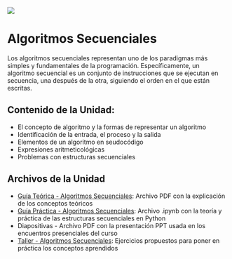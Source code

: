 <p><img src="https://raw.githubusercontent.com/carlosmera20/Logica_y_Representacion_I/main/content/local/imgs/encabezado.png"></p>

# Algoritmos Secuenciales
Los algoritmos secuenciales representan uno de los paradigmas más simples y fundamentales de la programación. 
Específicamente, un algoritmo secuencial es un conjunto de instrucciones que se ejecutan en secuencia, una después de la otra, 
siguiendo el orden en el que están escritas.

## Contenido de la Unidad:
- El concepto de algoritmo y la formas de representar un algoritmo
- Identificación de la entrada, el proceso y la salida
- Elementos de un algoritmo en seudocódigo
- Expresiones aritmeticológicas
- Problemas con estructuras secuenciales

## Archivos de la Unidad
- <a href="Guía Teórica 01 - Algoritmos Secuenciales.pdf">Guía Teórica - Algoritmos Secuenciales</a>: Archivo PDF con la explicación de los conceptos teóricos
- <a href="Guía Práctica 01 - Algoritmos Secuenciales.ipynb">Guía Práctica - Algoritmos Secuenciales</a>: Archivo .ipynb con la teoría y práctica de las estructuras secuenciales en Python
- Diapositivas - Archivo PDF con la presentación PPT usada en los encuentros presenciales del curso
- <a href="Taller 1 - Algoritmos Secuenciales.pdf">Taller - Algoritmos Secuenciales</a>: Ejercicios propuestos para poner en práctica los conceptos aprendidos
